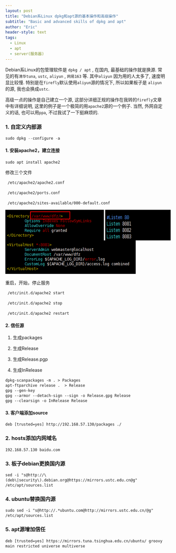 ```yaml
---
layout: post
title: "Debian系Linux dpkg和apt源的基本操作和高级操作"
subtitle: "Basic and advanced skills of dpkg and apt"
author: "Eric"
header-style: text
tags:
  - Linux
  - apt
  - server(服务器)
---
```




Debian系Linux的包管理软件是 `dpkg / apt` , 在国内, 最基础的操作就是换源. 常见的有`清华tuna`, `ustc`, `aliyun` , `网易163` 等. 其中`aliyun` 因为用的人太多了, 速度明显比较慢. 特别是在`firefly`默认使用`aliyun`源的情况下, 所以如果板子是 `aliyun`的源, 我也会换成`ustc`. 

高级一点的操作是自己建立一个源, 这部分详细正规的操作在我转的`firefly`文章中有详细说明, 这里的例子是一个极简的用`apache2`源的一个例子. 当然, 外网自定义的话, 也可以用`ppa`, 不过我试了一下挺麻烦的.




### 1. 自定义内部源

```python
sudo dpkg --configure -a
```



#### 1. 安装apache2，建立连接

```shell
sudo apt install apache2
```

修改三个文件

```shell
 /etc/apache2/apache2.conf
  
 /etc/apache2/ports.conf
  
 /etc/apache2/sites-available/000-default.conf
```

<html>
<div style="display: flex; width:400dp;">
	<img src="/img/in-post/dpkg1.png"/> &nbsp;
	<img src="/img/in-post/dpkg2.png"/> &nbsp;
</div>
	<img src="/img/in-post/dpkg3.png"/>
</html>


重启，开始，停止服务

```shell
 /etc/init.d/apache2 start
  
 /etc/init.d/apache2 stop
  
 /etc/init.d/apache2 restart
```



#### 2. 信任源

1. 生成packages

1. 生成Release

1. 生成Release.pgp

1. 生成InRelease

```shell
dpkg-scanpackages -m . > Packages
apt-ftparchive release .  > Release
gpg --gen-key
gpg --armor --detach-sign --sign -o Release.gpg Release
gpg --clearsign -o InRelease Release
```



#### 3. 客户端添加source

```shell
deb [trusted=yes] http://192.168.57.130/packages ./
```



### 2.  hosts添加内网域名

```shell
192.168.57.130 baidu.com
```



### 3.  板子debian更换国内源

```shell
sed -i "s@http://\(deb\|security\).debian.org@https://mirrors.ustc.edu.cn@g" /etc/apt/sources.list
```



### 4.  ubuntu替换国内源

```shell
sudo sed -i "s@http://.*ubuntu.com@http://mirrors.ustc.edu.cn/@g" /etc/apt/sources.list
```



### 5. apt源增加信任

```shell
deb [trusted=yes] https://mirrors.tuna.tsinghua.edu.cn/ubuntu/ groovy main restricted universe multiverse
```

